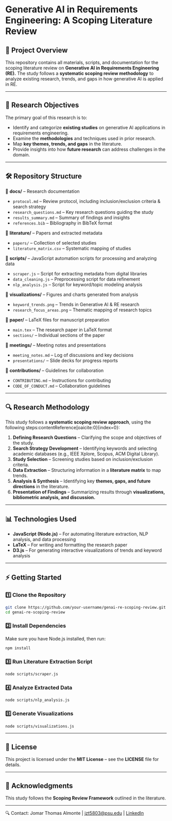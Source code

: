 # Generative AI in Requirements Engineering: A Scoping Literature Review  

## 📌 Project Overview  
This repository contains all materials, scripts, and documentation for the scoping literature review on **Generative AI in Requirements Engineering (RE).** The study follows a **systematic scoping review methodology** to analyze existing research, trends, and gaps in how generative AI is applied in RE.  

---

## 📖 Research Objectives  
The primary goal of this research is to:  
- Identify and categorize **existing studies** on generative AI applications in requirements engineering.  
- Examine the **methodologies** and techniques used in prior research.  
- Map **key themes, trends, and gaps** in the literature.  
- Provide insights into how **future research** can address challenges in the domain.  

---

## 🛠️ Repository Structure  

📂 **docs/** – Research documentation  
- `protocol.md` – Review protocol, including inclusion/exclusion criteria & search strategy  
- `research_questions.md` – Key research questions guiding the study  
- `results_summary.md` – Summary of findings and insights  
- `references.bib` – Bibliography in BibTeX format  

📂 **literature/** – Papers and extracted metadata  
- `papers/` – Collection of selected studies  
- `literature_matrix.csv` – Systematic mapping of studies  

📂 **scripts/** – JavaScript automation scripts for processing and analyzing data  
- `scraper.js` – Script for extracting metadata from digital libraries  
- `data_cleaning.js` – Preprocessing script for data refinement  
- `nlp_analysis.js` – Script for keyword/topic modeling analysis  

📂 **visualizations/** – Figures and charts generated from analysis  
- `keyword_trends.png` – Trends in Generative AI & RE research  
- `research_focus_areas.png` – Thematic mapping of research topics  

📂 **paper/** – LaTeX files for manuscript preparation  
- `main.tex` – The research paper in LaTeX format  
- `sections/` – Individual sections of the paper  

📂 **meetings/** – Meeting notes and presentations  
- `meeting_notes.md` – Log of discussions and key decisions  
- `presentations/` – Slide decks for progress reports  

📂 **contributions/** – Guidelines for collaboration  
- `CONTRIBUTING.md` – Instructions for contributing  
- `CODE_OF_CONDUCT.md` – Collaboration guidelines  

---

## 🔍 Research Methodology  
This study follows a **systematic scoping review approach**, using the following steps&#8203;:contentReference[oaicite:0]{index=0}:  
1. **Defining Research Questions** – Clarifying the scope and objectives of the study.  
2. **Search Strategy Development** – Identifying keywords and selecting academic databases (e.g., IEEE Xplore, Scopus, ACM Digital Library).  
3. **Study Selection** – Screening studies based on inclusion/exclusion criteria.  
4. **Data Extraction** – Structuring information in a **literature matrix** to map trends.  
5. **Analysis & Synthesis** – Identifying key **themes, gaps, and future directions** in the literature.  
6. **Presentation of Findings** – Summarizing results through **visualizations, bibliometric analysis, and discussion.**  

---

## 📊 Technologies Used  
- **JavaScript (Node.js)** – For automating literature extraction, NLP analysis, and data processing  
- **LaTeX** – For writing and formatting the research paper  
- **D3.js** – For generating interactive visualizations of trends and keyword analysis  

---

## ⚡ Getting Started  

### 1️⃣ Clone the Repository  
```bash
git clone https://github.com/your-username/genai-re-scoping-review.git
cd genai-re-scoping-review
```

### 2️⃣ Install Dependencies
Make sure you have Node.js installed, then run:
```bash
npm install
```

### 3️⃣ Run Literature Extraction Script
```bash
node scripts/scraper.js
```

### 4️⃣ Analyze Extracted Data
```bash
node scripts/nlp_analysis.js
```

### 5️⃣ Generate Visualizations
```bash
node scripts/visualizations.js
```

---

## 📜 License
This project is licensed under the **MIT License** – see the **LICENSE** file for details.  

---

## 🤝 Acknowledgments
This study follows the **Scoping Review Framework** outlined in the literature.  

---

🔍 Contact: Jomar Thomas Almonte | jzt5803@psu.edu | [LinkedIn](https://www.linkedin.com/in/jomarthomas/)
